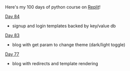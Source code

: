 Here's my 100 days of python course on [Replit](https://replit.com/~)! 

[Day 84](./day-84)
- signup and login templates backed by key/value db
  
[Day 83](./day-83)
- blog with get param to change theme (dark/light toggle)
  
[Day 77](./day-77)
- blog with redirects and template rendering


